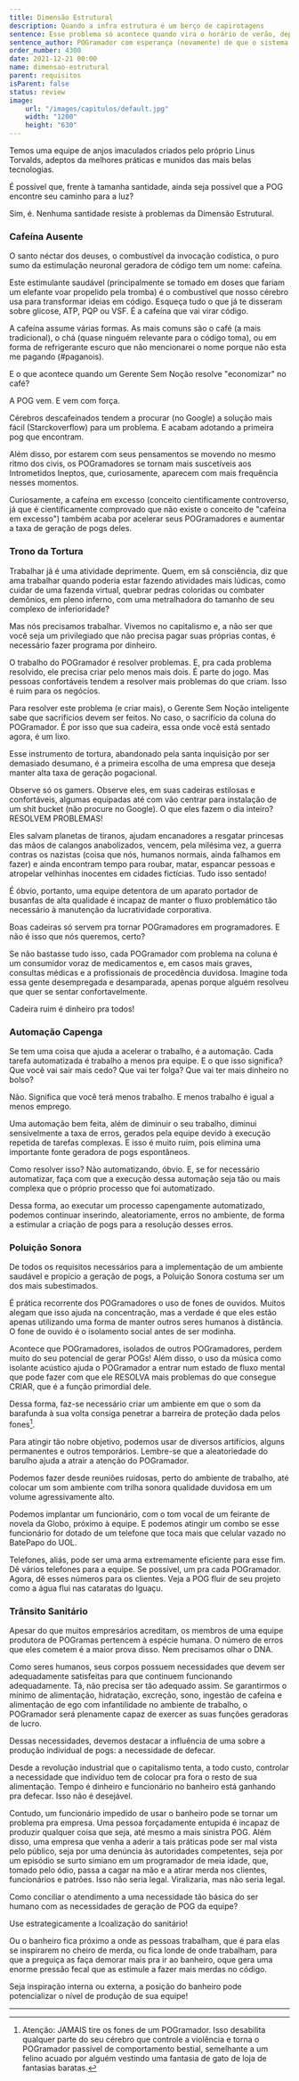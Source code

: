 ```yaml
---
title: Dimensão Estrutural
description: Quando a infra estrutura é um berço de capirotagens
sentence: Esse problema só acontece quando vira o horário de verão, depois o sistema volta normal.
sentence_author: POGramador com esperança (novamente) de que o sistema ainda irá funcionar
order_number: 4300
date: 2021-12-21 00:00
name: dimensao-estrutural
parent: requisitos
isParent: false
status: review
image:
    url: "/images/capitulos/default.jpg"
    width: "1200"
    height: "630"
---
```


Temos uma equipe de anjos imaculados criados pelo próprio Linus Torvalds, adeptos da melhores práticas e munidos das mais belas tecnologias.

É possível que, frente à tamanha santidade, ainda seja possível que a POG encontre seu caminho para a luz?

Sim, é. Nenhuma santidade resiste à problemas da Dimensão Estrutural.

### Cafeína Ausente

O santo néctar dos deuses, o combustível da invocação codística, o puro sumo da estimulação neuronal geradora de código tem um nome: cafeína.

Este estimulante saudável (principalmente se tomado em doses que fariam um elefante voar propelido pela tromba) é o combustível que nosso cérebro usa para transformar ideias em código. Esqueça tudo o que já te disseram sobre glicose, ATP, PQP ou VSF. É a cafeína que vai virar código.

A cafeína assume várias formas. As mais comuns são o café (a mais tradicional), o chá (quase ninguém relevante para o código toma), ou em forma de refrigerante escuro que não mencionarei o nome porque não esta me pagando (#paganois).

E o que acontece quando um Gerente Sem Noção resolve "economizar" no café?

A POG vem. E vem com força.

Cérebros descafeinados tendem a procurar (no Google) a solução mais fácil (Starckoverflow) para um problema. E acabam adotando a primeira pog que encontram.

Além disso, por estarem com seus pensamentos se movendo no mesmo ritmo dos civis, os POGramadores se tornam mais suscetíveis aos Intrometidos Ineptos, que, curiosamente, aparecem com mais frequência nesses momentos.

Curiosamente, a cafeína em excesso (conceito cientificamente controverso, já que é cientificamente comprovado que não existe o conceito de "cafeína em excesso") também acaba por acelerar seus POGramadores e aumentar a taxa de geração de pogs deles.

### Trono da Tortura

Trabalhar já é uma atividade deprimente. Quem, em sã consciência, diz que ama trabalhar quando poderia estar fazendo atividades mais lúdicas, como cuidar de uma fazenda virtual, quebrar pedras coloridas ou combater demônios, em pleno inferno, com uma metralhadora do tamanho de seu complexo de inferioridade?

Mas nós precisamos trabalhar. Vivemos no capitalismo e, a não ser que você seja um privilegiado que não precisa pagar suas próprias contas, é necessário fazer programa por dinheiro.

O trabalho do POGramador é resolver problemas. E, pra cada problema resolvido, ele precisa criar pelo menos mais dois. É parte do jogo. Mas pessoas confortáveis tendem a resolver mais problemas do que criam. Isso é ruim para os negócios.

Para resolver este problema (e criar mais), o Gerente Sem Noção inteligente sabe que sacrifícios devem ser feitos. No caso, o sacrifício da coluna do POGramador. É por isso que sua cadeira, essa onde você está sentado agora, é um lixo.

Esse instrumento de tortura, abandonado pela santa inquisição por ser demasiado desumano, é a primeira escolha de uma empresa que deseja manter alta taxa de geração pogacional.

Observe só os gamers. Observe eles, em suas cadeiras estilosas e confortáveis, algumas equipadas até com vão centrar para instalação de um shit bucket (não procure no Google). O que eles fazem o dia inteiro? RESOLVEM PROBLEMAS!

Eles salvam planetas de tiranos, ajudam encanadores a resgatar princesas das mãos de calangos anabolizados, vencem, pela milésima vez, a guerra contras os nazistas (coisa que nós, humanos normais, ainda falhamos em fazer) e ainda encontram tempo para roubar, matar, espancar pessoas e atropelar velhinhas inocentes em cidades fictícias. Tudo isso sentado!

É óbvio, portanto, uma equipe detentora de um aparato portador de busanfas de alta qualidade é incapaz de manter o fluxo problemático tão necessário à manutenção da lucratividade corporativa.

Boas cadeiras só servem pra tornar POGramadores em programadores. E não é isso que nós queremos, certo?

Se não bastasse tudo isso, cada POGramador com problema na coluna é um consumidor voraz de medicamentos e, em casos mais graves, consultas médicas e a profissionais de procedência duvidosa. Imagine toda essa gente desempregada e desamparada, apenas porque alguém resolveu que quer se sentar confortavelmente.

Cadeira ruim é dinheiro pra todos!

### Automação Capenga

Se tem uma coisa que ajuda a acelerar o trabalho, é a automação. Cada tarefa automatizada é trabalho a menos pra equipe. E o que isso significa? Que você vai sair mais cedo? Que vai ter folga? Que vai ter mais dinheiro no bolso?

Não. Significa que você terá menos trabalho. E menos trabalho é igual a menos emprego.

Uma automação bem feita, além de diminuir o seu trabalho, diminui sensivelmente a taxa de erros, gerados pela equipe devido à execução repetida de tarefas complexas. E isso é muito ruim, pois elimina uma importante fonte geradora de pogs espontâneos.

Como resolver isso? Não automatizando, óbvio. E, se for necessário automatizar, faça com que a execução dessa automação seja tão ou mais complexa que o próprio processo que foi automatizado.

Dessa forma, ao executar um processo capengamente automatizado, podemos continuar inserindo, aleatoriamente, erros no ambiente, de forma a estimular a criação de pogs para a resolução desses erros.

### Poluição Sonora

De todos os requisitos necessários para a implementação de um ambiente saudável e propício a geração de pogs, a Poluição Sonora costuma ser um dos mais subestimados.

É prática recorrente dos POGramadores o uso de fones de ouvidos. Muitos alegam que isso ajuda na concentração, mas a verdade é que eles estão apenas utilizando uma forma de manter outros seres humanos à distância. O fone de ouvido é o isolamento social antes de ser modinha.

Acontece que POGramadores, isolados de outros POGramadores, perdem muito do seu potencial de gerar POGs! Além disso, o uso da música como isolante acústico ajuda o POGramador a entrar num estado de fluxo mental que pode fazer com que ele RESOLVA mais problemas do que consegue CRIAR, que é a função primordial dele.

Dessa forma, faz-se necessário criar um ambiente em que o som da barafunda à sua volta consiga penetrar a barreira de proteção dada pelos fones[^fn-fones].

Para atingir tão nobre objetivo, podemos usar de diversos artifícios, alguns permanentes e outros temporários. Lembre-se que a aleatoriedade do barulho ajuda a atrair a atenção do POGramador.

Podemos fazer desde reuniões ruidosas, perto do ambiente de trabalho, até colocar um som ambiente com trilha sonora qualidade duvidosa em um volume agressivamente alto.

Podemos implantar um funcionário, com o tom vocal de um feirante de novela da Globo, próximo à equipe. E podemos atingir um combo se esse funcionário for dotado de um telefone que toca mais que celular vazado no BatePapo do UOL.

Telefones, aliás, pode ser uma arma extremamente eficiente para esse fim. Dê vários telefones para a equipe. Se possível, um pra cada POGramador. Agora, dê esses números para os clientes. Veja a POG fluir de seu projeto como a água flui nas cataratas do Iguaçu.

### Trânsito Sanitário

Apesar do que muitos empresários acreditam, os membros de uma equipe produtora de POGramas pertencem à espécie humana. O número de erros que eles cometem é a maior prova disso. Nem precisamos olhar o DNA.

Como seres humanos, seus corpos possuem necessidades que devem ser adequadamente satisfeitas para que continuem funcionando adequadamente. Tá, não precisa ser tão adequado assim. Se garantirmos o mínimo de alimentação, hidratação, excreção, sono, ingestão de cafeína e alimentação de ego com infantilidade no ambiente de trabalho, o POGramador será plenamente capaz de exercer as suas funções geradoras de lucro.

Dessas necessidades, devemos destacar a influência de uma sobre a produção individual de pogs: a necessidade de defecar.

Desde a revolução industrial que o capitalismo tenta, a todo custo, controlar a necessidade que indivíduo tem de colocar pra fora o resto de sua alimentação. Tempo é dinheiro e funcionário no banheiro está ganhando pra defecar. Isso não é desejável.

Contudo, um funcionário impedido de usar o banheiro pode se tornar um problema pra empresa. Uma pessoa forçadamente entupida é incapaz de produzir qualquer coisa que seja, até mesmo a mais sinistra POG. Além disso, uma empresa que venha a aderir a tais práticas pode ser mal vista pelo público, seja por uma denúncia às autoridades competentes, seja por um episódio se surto simiano em um programador de meia idade, que, tomado pelo ódio, passa a cagar na mão e a atirar merda nos clientes, funcionários e patrões. Isso não seria legal. Viralizaria, mas não seria legal.

Como conciliar o atendimento a uma necessidade tão básica do ser humano com as necessidades de geração de POG da equipe?

Use estrategicamente a lcoalização do sanitário!

Ou o banheiro fica próximo a onde as pessoas trabalham, que é para elas se inspirarem no cheiro de merda, ou fica londe de onde trabalham, para que a preguiça as faça demorar mais pra ir ao banheiro, oque gera uma enorme pressão fecal que as estimule a fazer mais merdas no código.

Seja inspiração interna ou externa, a posição do banheiro pode potencializar o nível de produção de sua equipe!

---
[^fn-fones]: Atenção: JAMAIS tire os fones de um POGramador. Isso desabilita qualquer parte do seu cérebro que controle a violência e torna o POGramador passível de comportamento bestial, semelhante a um felino acuado por alguém vestindo uma fantasia de gato de loja de fantasias baratas.
